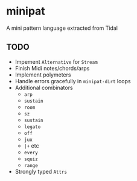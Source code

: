 # minipat

A mini pattern language extracted from Tidal

## TODO

* Impement `Alternative` for `Stream`
* Finish Midi notes/chords/arps
* Implement polymeters
* Handle errors gracefully in `minipat-dirt` loops
* Additional combinators
  * `arp`
  * `sustain`
  * `room`
  * `sz`
  * `sustain`
  * `legato`
  * `off`
  * `jux`
  * `|+` etc
  * `every`
  * `squiz`
  * `range`
* Strongly typed `Attrs`

